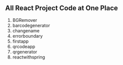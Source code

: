 All React Project Code at One Place
------------------------------------------

1. BGRemover<br/>
2. barcodegenerator <br/>
3. changename  <br/>
4. errorboundary  <br/>
5. firstapp  <br/>
6. qrcodeapp  <br/>
7. qrgenerator  <br/>
8. reactwithspring  <br/>
